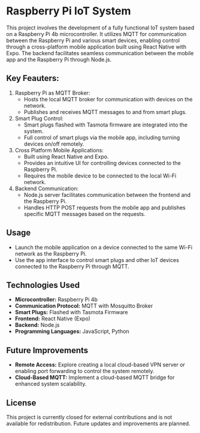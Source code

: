 # Raspberry Pi IoT System
This project involves the development of a fully functional IoT system based on a Raspberry Pi 4b microcontroller. It utilizes MQTT for communication between the Raspberry Pi and various smart devices, enabling control through a cross-platform mobile application built using React Native with Expo. The backend facilitates seamless communication between the mobile app and the Raspberry Pi through Node.js.

## Key Feauters:
1) Raspberry Pi as MQTT Broker:
   - Hosts the local MQTT broker for communication with devices on the network.
   - Publishes and receives MQTT messages to and from smart plugs.
2) Smart Plug Control:
   - Smart plugs flashed with Tasmota firmware are integrated into the system.
   - Full control of smart plugs via the mobile app, including turning devices on/off remotely.
3) Cross Platform Mobile Applications:
   - Built using React Native and Expo.
   - Provides an intuitive UI for controlling devices connected to the Raspberry Pi.
   - Requires the mobile device to be connected to the local Wi-Fi network.
4) Backend Communication:
   - Node.js server facilitates communication between the frontend and the Raspberry Pi.
   - Handles HTTP POST requests from the mobile app and publishes specific MQTT messages based on the requests.

## Usage
  - Launch the mobile application on a device connected to the same Wi-Fi network as the Raspberry Pi.
  - Use the app interface to control smart plugs and other IoT devices connected to the Raspberry Pi through MQTT.

## Technologies Used
- **Microcontroller:** Raspberry Pi 4b
- **Communication Protocol:** MQTT with Mosquitto Broker
- **Smart Plugs:** Flashed with Tasmota Firmware
- **Frontend:** React Native (Expo)
- **Backend:** Node.js
- **Programming Languages:** JavaScript, Python

## Future Improvements
  - **Remote Access:** Explore creating a local cloud-based VPN server or enabling port forwarding to control the system remotely.
  - **Cloud-Based MQTT:** Implement a cloud-based MQTT bridge for enhanced system scalability.

## License
This project is currently closed for external contributions and is not available for redistribution. Future updates and improvements are planned.
